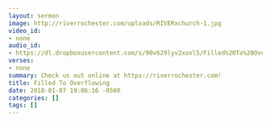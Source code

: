 ```yaml
---
layout: sermon
image: http://riverrochester.com/uploads/RIVERxchurch-1.jpg
video_id:
- none
audio_id:
- https://dl.dropboxusercontent.com/s/90v629lyv2xovl5/Filled%20To%20Overflowing.mp3?dl=0
verses:
- none
summary: Check us out online at https://riverrochester.com!
title: Filled To Overflowing
date: 2018-01-07 19:06:16 -0500
categories: []
tags: []
---
```

